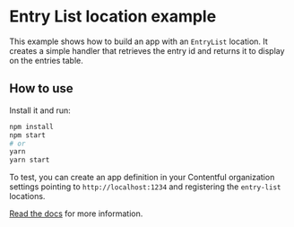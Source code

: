 # Entry List location example
This example shows how to build an app with an `EntryList` location. It creates a simple handler that retrieves the entry id and returns it to display on the entries table.

## How to use

Install it and run:

```bash
npm install
npm start
# or
yarn
yarn start
```

To test, you can create an app definition in your Contentful organization settings pointing to `http://localhost:1234` and registering the `entry-list` locations.

[Read the docs](https://www.contentful.com/developers/docs/extensibility/app-framework/) for more information.
